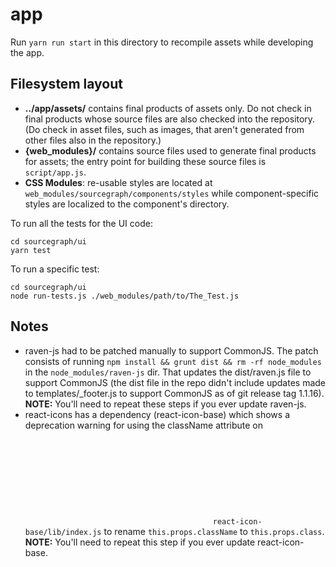app
=====

Run `yarn run start` in this directory to recompile assets while developing the app.

## Filesystem layout

* **../app/assets/** contains final products of assets only. Do not check in final
  products whose source files are also checked into the repository. (Do check in
  asset files, such as images, that aren't generated from other files also in
  the repository.)
* **{web_modules}/** contains source files used to generate final products for
  assets; the entry point for building these source files is `script/app.js`.
* **CSS Modules**: re-usable styles are located at `web_modules/sourcegraph/components/styles`
  while component-specific styles are localized to the component's directory.

To run all the tests for the UI code:

```
cd sourcegraph/ui
yarn test
```

To run a specific test:

```
cd sourcegraph/ui
node run-tests.js ./web_modules/path/to/The_Test.js
```


## Notes

* raven-js had to be patched manually to support CommonJS. The patch
  consists of running `npm install && grunt dist && rm -rf
  node_modules` in the `node_modules/raven-js` dir. That updates the
  dist/raven.js file to support CommonJS (the dist file in the repo
  didn't include updates made to templates/_footer.js to support
  CommonJS as of git release tag 1.1.16). **NOTE:** You'll need to
  repeat these steps if you ever update raven-js.
* react-icons has a dependency (react-icon-base) which shows a deprecation warning
  for using the className attribute on <svg> elements (which is provided by
  parent components in our application). The patch consists of changing
  `react-icon-base/lib/index.js` to rename `this.props.className` to
  `this.props.class`. **NOTE:** You'll need to repeat this step if you ever update
  react-icon-base.

